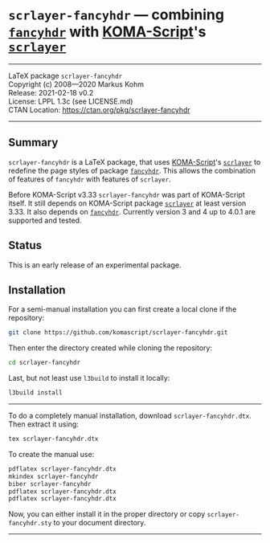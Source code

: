 # `scrlayer-fancyhdr` — combining [`fancyhdr`](https://www.ctan.org/pkg/fancyhdr) with [KOMA-Script](https://www.ctan.org/pkg/koma-script)'s [`scrlayer`](https://www.ctan.org/pkg/scrlayer)

------------------------------------------------------------------------------

LaTeX package `scrlayer-fancyhdr`  
Copyright (c) 2008—2020 Markus Kohm  
Release: 2021-02-18 v0.2  
License: LPPL 1.3c (see LICENSE.md)  
CTAN Location: https://ctan.org/pkg/scrlayer-fancyhdr

------------------------------------------------------------------------------

## Summary

`scrlayer-fancyhdr` is a LaTeX package, that uses
[KOMA-Script](https://www.ctan.org/pkg/koma-script)'s
[`scrlayer`](https://www.ctan.org/pkg/scrlayer) to redefine the page styles of
package [`fancyhdr`](https://www.ctan.org/pkg/fancyhdr).  This allows the
combination of features of `fancyhdr` with features of `scrlayer`.

Before KOMA-Script v3.33 `scrlayer-fancyhdr` was part of KOMA-Script itself.
It still depends on KOMA-Script package
[`scrlayer`](https://www.ctan.org/pkg/scrlayer) at least version 3.33.  It
also depends on [`fancyhdr`](https://www.ctan.org/pkg/fancyhdr). Currently
version 3 and 4 up to 4.0.1 are supported and tested.

## Status

This is an early release of an experimental package.

## Installation

For a semi-manual installation you can first create a local clone
if the repository:

```bash
git clone https://github.com/komascript/scrlayer-fancyhdr.git
```

Then enter the directory created while cloning the repository:

```bash
cd scrlayer-fancyhdr
```

Last, but not least use `l3build` to install it locally:

```bash
l3build install
```

------------------------------------------------------------------------------

To do a completely manual installation, download `scrlayer-fancyhdr.dtx`.
Then extract it using:

```bash
tex scrlayer-fancyhdr.dtx
```

To create the manual use:

```bash
pdflatex scrlayer-fancyhdr.dtx
mkindex scrlayer-fancyhdr
biber scrlayer-fancyhdr
pdflatex scrlayer-fancyhdr.dtx
pdflatex scrlayer-fancyhdr.dtx
```

Now, you can either install it in the proper directory or copy 
`scrlayer-fancyhdr.sty` to your document directory.

------------------------------------------------------------------------------
